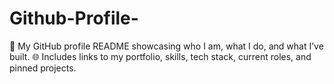 # Github-Profile-
🚀 My GitHub profile README showcasing who I am, what I do, and what I’ve built. 🌐 Includes links to my portfolio, skills, tech stack, current roles, and pinned projects. 
